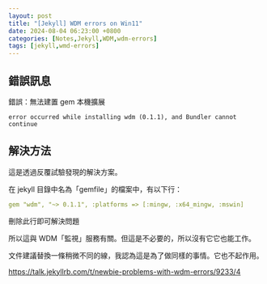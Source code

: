 ```yaml
---
layout: post
title: "[Jekyll] WDM errors on Win11"
date: 2024-08-04 06:23:00 +0800
categories: [Notes,Jekyll,WDM,wdm-errors]
tags: [jekyll,wmd-errors]
---
```


## 錯誤訊息

錯誤：無法建置 gem 本機擴展
```
error occurred while installing wdm (0.1.1), and Bundler cannot continue
```

## 解決方法

這是透過反覆試驗發現的解決方案。
        
在 jekyll 目錄中名為「gemfile」的檔案中，有以下行：

```yml
gem "wdm", "~> 0.1.1", :platforms => [:mingw, :x64_mingw, :mswin]
```

刪除此行即可解決問題

所以這與 WDM「監視」服務有關。但這是不必要的，所以沒有它它也能工作。

文件建議替換一條稍微不同的線，我認為這是為了做同樣的事情。它也不起作用。        


<https://talk.jekyllrb.com/t/newbie-problems-with-wdm-errors/9233/4>